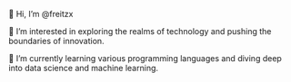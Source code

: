 👋 Hi, I’m @freitzx

👀 I’m interested in exploring the realms of technology and pushing the boundaries of innovation.

🌱 I’m currently learning various programming languages and diving deep into data science and machine learning.
